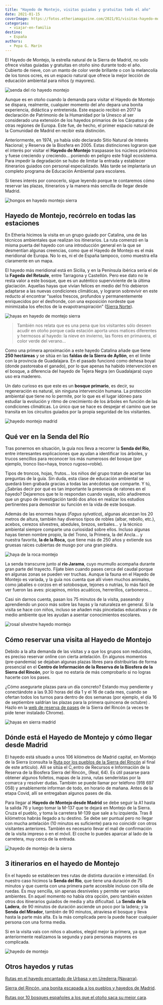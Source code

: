 ```yaml
---
title: "Hayedo de Montejo, visitas guiadas y gratuitas todo el año"
date: 2021-01-15
coverImage: https://fotos.etheriamagazine.com/2021/01/visitas-hayedo-montejo-madrid.jpg
categories: 
  - viajar-en-familia
destino: 
  - España
authors: 
  - Pepa G. Marín
---
```


El Hayedo de Montejo, la estrella natural de la Sierra de Madrid, no solo ofrece visitas 
guiadas y gratuitas en otoño sino durante todo el año. Cubierto de nieve, con un manto 
de color verde brillante o con la melancolía de los tonos ocres, es un espacio natural 
que ofrece la mejor lección de educación ambiental para niños (y mayores). 

![senda del rio hayedo montejo](https://fotos.etheriamagazine.com/2021/01/ruta-hayedo-montejo.jpg "Senda del Río, en Hayedo de Montejo (Madrid). © Etheria M.")

Aunque es en otoño cuando la demanda para visitar el Hayedo de Montejo se dispara, 
realmente, cualquier momento del año depara una bonita experiencia, didáctica y 
entretenida. Este espacio recibió en 2017 la declaración de Patrimonio de la Humanidad 
por la Unesco al ser considerado una extensión de los hayedos primarios de los Cárpatos 
y de otras regiones de Europa. Este fue, de hecho, el primer espacio natural de la 
Comunidad de Madrid en recibir esta distinción. 

Anteriormente, en 1974, ya había sido declarado Sitio Natural de Interés Nacional; y 
Reserva de la Biosfera en 2005. Estas distinciones lograron que el interés por visitar 
el **Hayedo de Montejo** traspasase los núcleos próximos y fuese creciendo y creciendo… 
poniendo en peligro este frágil ecosistema. Para impedir la degradación se hubo de 
limitar la entrada y establecer itinerarios guiados con personal especializado. Más 
tarde se implantaría un completo programa de Educación Ambiental para escolares. 

Si tienes interés por conocerlo, sigue leyendo porque te contaremos cómo reservar las 
plazas, itinerarios y la manera más sencilla de llegar desde Madrid. 

![hongos en hayedo montejo sierra](https://fotos.etheriamagazine.com/2021/01/seta-ruta-hayedo-montejo.jpg "Hongos en el tronco de un árbol caído. © Etheria M.")

## Hayedo de Montejo, recórrelo en todas las estaciones

En Etheria hicimos la visita en un grupo guiado por Catalina, una de las técnicos 
ambientales que realizan los itinerarios. La ruta comenzó en la misma puerta del hayedo 
con una introducción general en la que se desmentían algunas creencias, como que el 
Hayedo de Montejo es el más meridional de Europa. No lo es, ni el de España tampoco, 
como muestra ella claramente en un mapa. 

El hayedo más meridional está en Sicilia, y en la Península ibérica sería el de la 
**Fageda del Retaule**, entre Tarragona y Castellón. Pero ese dato no le resta valor a 
este bosque, que es un auténtico superviviente de la última glaciación. Aquellas hayas 
que vivían felices en medio del frío debieron adaptarse a las nuevas condiciones 
climáticas, y lograron sobrevivir en este reducto al encontrar “suelos frescos, 
profundos y permanentemente enriquecidos por el desfronde, con una exposición nordeste 
que minimizaba los efectos de la evapotranspiración” ([Sierra 
Norte](https://sierranorte.com/reportajes/ficha.php?rut=17)). 

![hayas en hayedo de montejo sierra](https://fotos.etheriamagazine.com/2021/01/hayas-madrid-montejo.jpg "Las hojas de las hayas comienzan a cambiar de color en torno al mes de octubre. © Etheria M.")

> También nos relata que es una pena que los visitantes sólo deseen acudir en otoño porque 
> cada estación aporta unos matices diferentes y hermosos al hayedo: la nieve en invierno, 
> las flores en primavera, el color verde del verano… 

Como una primera aproximación a este hayedo Catalina añade que tiene **250 hectáreas** y 
se sitúa en las **faldas de la Sierra de Ayllón**, en el límite con la provincia de 
Guadalajara. En el pasado funcionó como dehesa boyal (donde pastoreaba el ganado), por 
lo que apenas ha habido intervención en el bosque, a diferencia del hayedo de Tejera 
Negra (en Guadalajara) cuyo uso era maderero. 

Un dato curioso es que este es un **bosque primario**, es decir, su regeneración es 
natural, sin ninguna intervención humana. La protección ambiental que tiene no lo 
permite, por lo que es el lugar idóneo para estudiar la evolución y ritmo de crecimiento 
de los árboles en función de las condiciones climáticas. Lo único que se hace es 
despejar el camino que se transita en los circuitos guiados por la propia seguridad de 
los visitantes. 

![hayedo montejo madrid](https://fotos.etheriamagazine.com/2021/01/hayedo-montejo-otono.jpg "Hayedo de Montejo. © Etheria M.")

## Qué ver en la Senda del Río

Tras ponernos en situación, la guía nos lleva a recorrer la **Senda del Río**, entre 
interesantes explicaciones que ayudan a identificar los árboles, y trucos sencillos para 
reconocer los más numerosos del bosque (por ejemplo, tronco liso=haya, tronco 
rugoso=roble). 

Tipos de troncos, hojas, frutos… los niños del grupo tratan de acertar las preguntas de 
la guía. Sin duda, esta clase de educación ambiental se quedará bien grabada gracias a 
todas las anécdotas que comparte. Y tú, ¿Sabrías decir por qué es tan importante la 
presencia de ratones en el hayedo? Dejaremos que te lo respondan cuando vayas, sólo 
añadiremos que un grupo de investigación tardó dos años en realizar los estudios 
pertinentes para demostrar su función en la vida de este bosque. 

Además de las enormes hayas (_Fagus sylvatica_), algunas alcanzan los 20 metros de 
altura, también hay diversos tipos de robles (albar, rebollo, etc.), acebos, cerezos 
silvestres, abedules, brezos, serbales… y la técnico ambiental siempre comparte una 
curiosidad sobre ellos. Incluso algunas hayas tienen nombre propio, la del Trono, la 
Primera, la del Ancla… y nuestra favorita, **la de la Roca,** que tiene más de 250 años 
y extiende sus gruesas raíces cubiertas de musgo por una gran piedra. 

![haya de la roca montejo](https://fotos.etheriamagazine.com/2021/01/hayedo-montejo-haya-la-roca.jpg "Haya de la Roca, en Hayedo de Montejo. © Etheria M.")

La senda transcurre junto al **río Jarama**, cuyo murmullo acompaña durante gran parte 
del trayecto. Fíjate bien cuando pases cerca del caudal porque en algunas zonas se 
pueden ver truchas. Aunque la fauna en el Hayedo de Montejo es variada, y la guía nos 
cuenta que allí viven muchos animales, como jabalíes o corzos en el sotobosque, tejones 
o nutrias, lo más fácil de ver fueron las aves: picapinos, mirlos acuáticos, 
herrerillos, carboneros… 

Casi sin darnos cuenta, pasan los 75 minutos de la visita, paseando y aprendiendo un 
poco más sobre las hayas y la naturaleza en general. Si la visita se hace con niños, 
incluso se añaden más pinceladas educativas y de medio ambiente que les ayudan a asentar 
conocimientos escolares. 

![rosal silvestre hayedo montejo](https://fotos.etheriamagazine.com/2021/01/rosal-silvestre-montejo.jpg "Rosal silvestre. © Etheria M.")

## Cómo reservar una visita al Hayedo de Montejo

Debido a la alta demanda de las visitas y a que los grupos son reducidos, es preciso 
reservar online con cierta antelación. En algunos momentos (pre-pandemia) se dejaban 
algunas plazas libres para distribuirlas de forma presencial en el **Centro de 
Información de la Reserva de la Biosfera de la Sierra del Rincón**, por lo que no 
estaría de más comprobarlo si no logras hacerte con los pases. 

¿Cómo asegurarte plazas para un día concreto? Estando muy pendiente y conectándote a las 
9.30 horas del día 1 y el 16 de cada mes, cuando se ofertan todos los turnos para dentro 
de dos semanas (por ejemplo, el día 16 de septiembre saldrían las plazas para la primera 
quincena de octubre) . Hazlo en la [web de reserva de 
pases](https://www.sierradelrincon.org/reservas-online/) de la Sierra del Rincón (a 
veces te pide tener instalado Chrome). 

![hayas en sierra madrid](https://fotos.etheriamagazine.com/2021/01/hayedo-montejo-rio-jarama.jpg "Las ramas de este haya cruzan el río Jarama. © Etheria M.")

## Dónde está el Hayedo de Montejo y cómo llegar desde Madrid

El hayedo está situado a unos 106 kilómetros de Madrid capital, en Montejo de la Sierra 
(consulta la [Ruta por los pueblos de la Sierra del 
Rincón](https://etheriamagazine.com/2020/09/15/pueblos-mas-bonitos-y-rutas-en-sierra-del-rincon-madrid/) 
al final de este artículo). Allí se sitúa el C_entro de Recursos e Información de la 
Reserva de la Biosfera Sierra del Rincón_ (Real, 64). Es útil pasarse para obtener 
algunos folletos, mapas de la zona, rutas senderistas por la comarca y resolver dudas. 
También se puede llamar por teléfono (918 697 058) y amablemente informan de todo, en 
horario de mañana. Antes de la etapa Covid, allí se entregaban algunos pases de día. 

Para llegar al **Hayedo de Montejo desde Madrid** se debe seguir la A1 hasta la salida 
76 y luego tomar la M-137 que te dejará en Montejo de la Sierra. Cruza el pueblo, y toma 
la carretera M-139 que sale a tu izquierda. Tras 8 kilómetros habrás llegado a tu 
destino. Se debe ser puntual pero no llegar con mucha antelación (10 minutos es 
suficiente) para no coincidir con otros visitantes anteriores. También es necesario 
llevar el mail de confirmación de la visita impreso o en el móvil. El coche lo puedes 
aparcar al lado de la carretera, muy cerca de la entrada. 

![hayedo de montejo de la sierra](https://fotos.etheriamagazine.com/2021/01/senda-del-rio-hayedo-madrid.jpg "Itinerario en el Hayedo de Montejo. © Etheria M.")

## 3 itinerarios en el hayedo de Montejo

En el hayedo se establecen tres rutas de distinta duración e intensidad. En nuestro caso 
hicimos la **Senda del Río**, que tiene una duración de 75 minutos y que cuenta con una 
primera parte accesible incluso con silla de ruedas. Es muy sencilla, sin apenas 
desniveles y permite ver varios ambientes. En aquel momento no había otra opción, pero 
también existen otros dos itinerarios guiados de media y alta dificultad. La **Senda de 
la Ladera**, de 90 minutos de duración asciende un poco por la ladera; y la **Senda del 
Mirador**, también de 90 minutos, atraviesa el bosque y lleva hasta la parte más alta. 
Es la más complicada pero la puede hacer cualquier persona con una forma media. 

Si en la visita vais con niños o abuelos, elegid mejor la primera, ya que anteriormente 
realizamos la segunda y para personas mayores es complicada. 

![hayedo de montejo](https://fotos.etheriamagazine.com/2021/01/rio-jarama-montejo.jpg "El ganado a veces traspasa el umbral del hayedo en la frontera con Guadalajara.")

## Otros hayedos y rutas

[Rutas en el hayedo encantado de Urbasa y en Urederra 
(Navarra)](https://etheriamagazine.com/2020/10/05/que-rutas-hacer-en-hayedo-de-urbasa-urederra-navarra/). 

[Sierra del Rincón, una bonita escapada a los pueblos y hayedos de 
Madrid](https://etheriamagazine.com/2020/09/15/pueblos-mas-bonitos-y-rutas-en-sierra-del-rincon-madrid/). 

[Rutas por 10 bosques españoles a los que el otoño saca su mejor 
cara](https://etheriamagazine.com/2021/09/15/rutas-por-10-bosques-espanoles-en-otono/).

